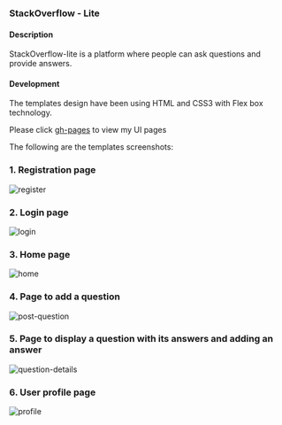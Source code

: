 ### StackOverflow - Lite

#### Description
StackOverflow-lite is a platform where people can ask questions and provide answers. 

#### Development
The templates design have been using HTML and CSS3 with Flex box technology.


Please click [gh-pages](https://nduhiu17.github.io/StackOverflow-lite/) to view my UI pages

The following are the templates screenshots:

### 1. Registration page
![register](https://user-images.githubusercontent.com/30591881/44837544-95739880-ac42-11e8-8e1f-5744a4ce18c4.png)

### 2. Login page
![login](https://user-images.githubusercontent.com/30591881/44837649-d370bc80-ac42-11e8-8f24-d60651b55afb.png)

### 3. Home page
![home](https://user-images.githubusercontent.com/30591881/44837688-f3a07b80-ac42-11e8-84d0-4d514a84d305.png)

### 4. Page to add a question
![post-question](https://user-images.githubusercontent.com/30591881/44837800-41b57f00-ac43-11e8-8aca-653eef14981a.png)

### 5. Page to display a question with its answers and adding an answer
![question-details](https://user-images.githubusercontent.com/30591881/44837865-6f9ac380-ac43-11e8-9caa-7af01a55c047.png)

### 6. User profile page
![profile](https://user-images.githubusercontent.com/30591881/44837945-a2dd5280-ac43-11e8-893d-8c79cda9434a.png)
